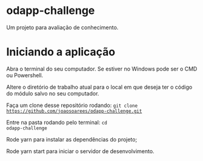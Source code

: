 # odapp-challenge
Um projeto para avaliação de conhecimento.


# Iniciando a aplicação
Abra o terminal do seu computador. Se estiver no Windows pode ser o CMD ou Powershell.

Altere o diretório de trabalho atual para o local em que deseja ter o código do módulo salvo no seu computador.

Faça um clone desse repositório rodando:
<code>git clone https://github.com/joaosoarees/odapp-challenge.git</code>

Entre na pasta rodando pelo terminal: <code>cd odapp-challenge</code>

Rode yarn para instalar as dependências do projeto;

Rode yarn start para iniciar o servidor de desenvolvimento.
